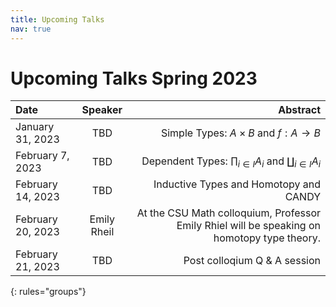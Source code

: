 ```yaml
---
title: Upcoming Talks
nav: true
---
```


# Upcoming Talks Spring 2023

| Date | Speaker | Abstract |
|:--------|:-------:|--------:|
|  January 31, 2023  | TBD | Simple Types: $A \times B$ and $f: A \rightarrow B$ <img width=600/> |
|  February 7, 2023 | TBD | Dependent Types: $\prod_{i \in I}A_i$ and $\coprod_{i \in I}A_i$ |
|  February 14, 2023 | TBD | Inductive Types and Homotopy and CANDY |
|  February 20, 2023 | Emily Rheil | At the CSU Math colloquium, Professor Emily Rhiel will be speaking on homotopy type theory. |
|  February 21, 2023 | TBD | Post colloqium Q \& A session |
{: rules="groups"}
